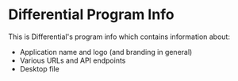# Differential Program Info

This is Differential's program info which contains information about:
- Application name and logo (and branding in general)
- Various URLs and API endpoints
- Desktop file
